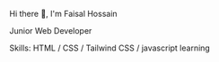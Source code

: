Hi there 👋, I'm Faisal Hossain

Junior Web Developer

Skills: HTML / CSS / Tailwind CSS / javascript learning


<!---
Faisalhossain74/Faisalhossain74 is a ✨ special ✨ repository because its `README.md` (this file) appears on your GitHub profile.
You can click the Preview link to take a look at your changes.
--->
